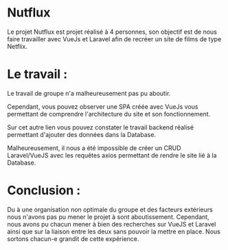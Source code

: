 # Nutflux

Le projet Nutflux est projet réalisé à 4 personnes, son objectif est de nous faire travailler avec VueJs et Laravel afin de recréer un site de films de type Netflix.

# Le travail :

Le travail de groupe n'a malheureusement pas pu aboutir. 

Cependant, vous pouvez observer une SPA créée avec VueJs vous permettant de comprendre l'architecture du site et son fonctionnement. 

Sur cet autre lien vous pouvez constater le travail backend réalisé permettant d'ajouter des données dans la Database.

Malheureusement, il nous a été impossible de créer un CRUD Laravel/VueJS avec les requêtes axios permettant de rendre le site lié à la Database.

# Conclusion :

Du à une organisation non optimale du groupe et des facteurs extérieurs nous n'avons pas pu mener le projet à sont aboutissement. Cependant, nous avons pu chacun mener à bien des recherches sur VueJS et Laravel ainsi que sur la liaison entre les deux sans pouvoir la mettre en place. Nous sortons chacun-e grandit de cette expérience.
